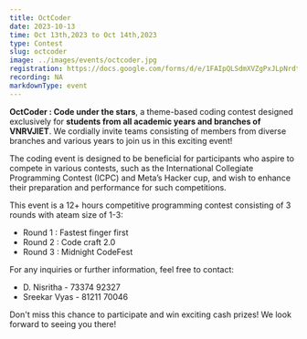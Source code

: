 ```yaml
---
title: OctCoder
date: 2023-10-13
time: Oct 13th,2023 to Oct 14th,2023
type: Contest
slug: octcoder
image: ../images/events/octcoder.jpg
registration: https://docs.google.com/forms/d/e/1FAIpQLSdmXVZgPxJLpNrdtcHgr_-4Cap7hoBq-S0J3BeWmdsvY-yWPA/viewform?usp=sharing
recording: NA
markdownType: event
---
```


**OctCoder : Code under the stars**, a theme-based coding contest designed exclusively for **students from all academic years and branches of VNRVJIET**. We cordially invite teams consisting of members from diverse branches and various years to join us in this exciting event!

The coding event is designed to be beneficial for participants who aspire to compete in various contests, such as the International Collegiate Programming Contest (ICPC) and Meta’s Hacker cup, and wish to enhance their preparation and performance for such competitions.

This event is a 12+ hours competitive programming contest consisting of 3 rounds with ateam size of 1-3:
- Round 1 : Fastest finger first
- Round 2 : Code craft 2.0
- Round 3 : Midnight CodeFest

For any inquiries or further information, feel free to contact:
- D. Nisritha - 73374 92327
- Sreekar Vyas - 81211 70046

Don't miss this chance to participate and win exciting cash prizes! We look forward to seeing you there!

